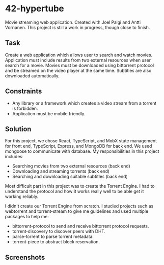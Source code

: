# 42-hypertube
Movie streaming web application. Created with Joel Palgi and Antti Vornanen. This project is still a work in progress, though close to finish.
## Task
Create a web application which allows user to search and watch movies. Application must include results from two external resources when user search for a movie. Movies must be downloaded using bittorrent protocol and be streamed on the video player at the same time.
Subtitles are also downloaded automatically.

## Constraints
- Any library or a framework which creates a video stream from a torrent is forbidden.
- Application must be mobile friendly.


## Solution
For this project, we chose React, TypeScript, and MobX state management for front end, TypeScript, Express, and MongoDB for back end. We used mongoose to communicate with database.
My responsibilities in this project includes:
- Searching movies from two external resources (back end)
- Downloading and streaming torrents (back end)
- Searching and downloading suitable subtitles (back end)

Most difficult part in this project was to create the Torrent Engine. I had to understand the protocol and how it works really well to be able get it working reliably.

I didn't create our Torrent Engine from scratch. I studied projects such as webtorrent and torrent-stream to give me guidelines and used multiple packages to help me:
- bittorrent-protocol to send and receive bittorrent protocol requests.
- torrent-discovery to discover peers with DHT.
- parse-torrent to parse torrent metadata.
- torrent-piece to abstract block reservation.

## Screenshots
